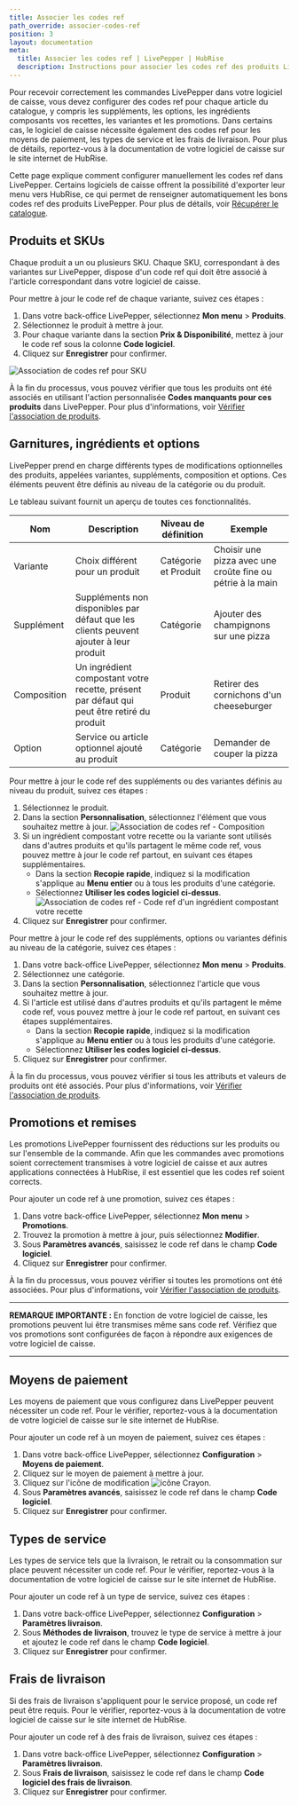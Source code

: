 ```yaml
---
title: Associer les codes ref
path_override: associer-codes-ref
position: 3
layout: documentation
meta:
  title: Associer les codes ref | LivePepper | HubRise
  description: Instructions pour associer les codes ref des produits LivePepper à d'autres apps après avoir connecté le logiciel de caisse à HubRise. Connectez les apps et synchronisez vos données.
---
```


Pour recevoir correctement les commandes LivePepper dans votre logiciel de caisse, vous devez configurer des codes ref pour chaque article du catalogue, y compris les suppléments, les options, les ingrédients composants vos recettes, les variantes et les promotions. Dans certains cas, le logiciel de caisse nécessite également des codes ref pour les moyens de paiement, les types de service et les frais de livraison. Pour plus de détails, reportez-vous à la documentation de votre logiciel de caisse sur le site internet de HubRise.

Cette page explique comment configurer manuellement les codes ref dans LivePepper. Certains logiciels de caisse offrent la possibilité d'exporter leur menu vers HubRise, ce qui permet de renseigner automatiquement les bons codes ref des produits LivePepper. Pour plus de détails, voir [Récupérer le catalogue](/apps/livepepper/pull-catalog).

## Produits et SKUs

Chaque produit a un ou plusieurs SKU. Chaque SKU, correspondant à des variantes sur LivePepper, dispose d'un code ref qui doit être associé à l'article correspondant dans votre logiciel de caisse.

Pour mettre à jour le code ref de chaque variante, suivez ces étapes :

1. Dans votre back-office LivePepper, sélectionnez **Mon menu** > **Produits**.
2. Sélectionnez le produit à mettre à jour.
3. Pour chaque variante dans la section **Prix & Disponibilité**, mettez à jour le code ref sous la colonne **Code logiciel**.
4. Cliquez sur **Enregistrer** pour confirmer.

![Association de codes ref pour SKU](./images/001-livepepper-sku-ref-codes.png)

À la fin du processus, vous pouvez vérifier que tous les produits ont été associés en utilisant l'action personnalisée **Codes manquants pour ces produits** dans LivePepper. Pour plus d'informations, voir [Vérifier l'association de produits](/apps/livepepper/troubleshooting#verify-mapping).

## Garnitures, ingrédients et options

LivePepper prend en charge différents types de modifications optionnelles des produits, appelées variantes, suppléments, composition et options. Ces éléments peuvent être définis au niveau de la catégorie ou du produit.

Le tableau suivant fournit un aperçu de toutes ces fonctionnalités.

| Nom         | Description                                                                                | Niveau de définition | Exemple                                                    |
| ----------- | ------------------------------------------------------------------------------------------ | -------------------- | ---------------------------------------------------------- |
| Variante    | Choix différent pour un produit                                                            | Catégorie et Produit | Choisir une pizza avec une croûte fine ou pétrie à la main |
| Supplément  | Suppléments non disponibles par défaut que les clients peuvent ajouter à leur produit      | Catégorie            | Ajouter des champignons sur une pizza                      |
| Composition | Un ingrédient compostant votre recette, présent par défaut qui peut être retiré du produit | Produit              | Retirer des cornichons d'un cheeseburger                   |
| Option      | Service ou article optionnel ajouté au produit                                             | Catégorie            | Demander de couper la pizza                                |

Pour mettre à jour le code ref des suppléments ou des variantes définis au niveau du produit, suivez ces étapes :

1. Sélectionnez le produit.
2. Dans la section **Personnalisation**, sélectionnez l'élément que vous souhaitez mettre à jour.
   ![Association de codes ref - Composition](./images/015-product-ingredients.png)
3. Si un ingrédient compostant votre recette ou la variante sont utilisés dans d'autres produits et qu'ils partagent le même code ref, vous pouvez mettre à jour le code ref partout, en suivant ces étapes supplémentaires.
   - Dans la section **Recopie rapide**, indiquez si la modification s'applique au **Menu entier** ou à tous les produits d'une catégorie.
   - Sélectionnez **Utiliser les codes logiciel ci-dessus**.
     ![Association de codes ref - Code ref d'un ingrédient compostant votre recette](./images/016-ingredient-ref-code.png)
4. Cliquez sur **Enregistrer** pour confirmer.

Pour mettre à jour le code ref des suppléments, options ou variantes définis au niveau de la catégorie, suivez ces étapes :

1. Dans votre back-office LivePepper, sélectionnez **Mon menu** > **Produits**.
2. Sélectionnez une catégorie.
3. Dans la section **Personnalisation**, sélectionnez l'article que vous souhaitez mettre à jour.
4. Si l'article est utilisé dans d'autres produits et qu'ils partagent le même code ref, vous pouvez mettre à jour le code ref partout, en suivant ces étapes supplémentaires.
   - Dans la section **Recopie rapide**, indiquez si la modification s'applique au **Menu entier** ou à tous les produits d'une catégorie.
   - Sélectionnez **Utiliser les codes logiciel ci-dessus**.
5. Cliquez sur **Enregistrer** pour confirmer.

À la fin du processus, vous pouvez vérifier si tous les attributs et valeurs de produits ont été associés. Pour plus d'informations, voir [Vérifier l'association de produits](/apps/livepepper/troubleshooting#verify-mapping).

## Promotions et remises

Les promotions LivePepper fournissent des réductions sur les produits ou sur l'ensemble de la commande. Afin que les commandes avec promotions soient correctement transmises à votre logiciel de caisse et aux autres applications connectées à HubRise, il est essentiel que les codes ref soient corrects.

Pour ajouter un code ref à une promotion, suivez ces étapes :

1. Dans votre back-office LivePepper, sélectionnez **Mon menu** > **Promotions**.
2. Trouvez la promotion à mettre à jour, puis sélectionnez **Modifier**.
3. Sous **Paramètres avancés**, saisissez le code ref dans le champ **Code logiciel**.
4. Cliquez sur **Enregistrer** pour confirmer.

À la fin du processus, vous pouvez vérifier si toutes les promotions ont été associées. Pour plus d'informations, voir [Vérifier l'association de produits](/apps/livepepper/troubleshooting#verify-mapping).

***

**REMARQUE IMPORTANTE :** En fonction de votre logiciel de caisse, les promotions peuvent lui être transmises même sans code ref. Vérifiez que vos promotions sont configurées de façon à répondre aux exigences de votre logiciel de caisse.

***

## Moyens de paiement

Les moyens de paiement que vous configurez dans LivePepper peuvent nécessiter un code ref. Pour le vérifier, reportez-vous à la documentation de votre logiciel de caisse sur le site internet de HubRise.

Pour ajouter un code ref à un moyen de paiement, suivez ces étapes :

1. Dans votre back-office LivePepper, sélectionnez **Configuration** > **Moyens de paiement**.
2. Cliquez sur le moyen de paiement à mettre à jour.
3. Cliquez sur l'icône de modification <InlineImage width="20" height="20">![icône Crayon](../images/__pencil-icon.png)</InlineImage>.
4. Sous **Paramètres avancés**, saisissez le code ref dans le champ **Code logiciel**.
5. Cliquez sur **Enregistrer** pour confirmer.

## Types de service

Les types de service tels que la livraison, le retrait ou la consommation sur place peuvent nécessiter un code ref. Pour le vérifier, reportez-vous à la documentation de votre logiciel de caisse sur le site internet de HubRise.

Pour ajouter un code ref à un type de service, suivez ces étapes :

1. Dans votre back-office LivePepper, sélectionnez **Configuration** > **Paramètres livraison**.
2. Sous **Méthodes de livraison**, trouvez le type de service à mettre à jour et ajoutez le code ref dans le champ **Code logiciel**.
3. Cliquez sur **Enregistrer** pour confirmer.

## Frais de livraison

Si des frais de livraison s'appliquent pour le service proposé, un code ref peut être requis. Pour le vérifier, reportez-vous à la documentation de votre logiciel de caisse sur le site internet de HubRise.

Pour ajouter un code ref à des frais de livraison, suivez ces étapes :

1. Dans votre back-office LivePepper, sélectionnez **Configuration** > **Paramètres livraison**.
2. Sous **Frais de livraison**, saisissez le code ref dans le champ **Code logiciel des frais de livraison**.
3. Cliquez sur **Enregistrer** pour confirmer.
